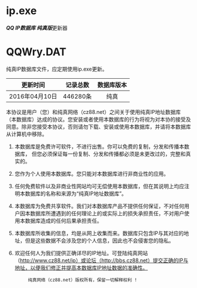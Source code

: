 # ip.exe

***QQ IP数据库 纯真版***更新器

# QQWry.DAT

纯真IP数据库文件，应定期使用ip.exe更新。

|更新时间|记录总数|数据库版本|
|:---:|:---:|:---:|
|2016年04月10日|446280条|纯真|

本协议是用户（您）和纯真网络（cz88.net）之间关于使用纯真IP地址数据库（本数据库）达成的协议。您安装或者使用本数据库的行为将视为对本协的接受及同意。除非您接受本协议，否则请勿下载、安装或使用本数据库，并请将本数据库从计算机中移除。

1. 本数据库是免费许可软件，不进行出售。你可以免费的复制，分发和传播本数据库， 但您必须保证每一份复制、分发和传播都必须是未更改过的，完整和真实的。
2. 您作为个人使用本数据库。您只能对本数据库进行非商业性的应用。
3. 任何免费软件以及非商业性网站均可无偿使用本数据库，但在其说明上均应注明本数据库的名称和来源为“纯真IP地址数据库”。
4. 本数据库为免费共享软件。我们对本数据库产品不提供任何保证，不对任何用户因本数据库所遭遇到的任何理论上的或实际上的损失承担责任，不对用户使用本数据库造成的任何后果承担责任。
5. 本数据库所收集的信息，均是从网上收集而来。数据库只包含IP与其对应的地址，但是这些数据不会涉及您的个人信息，因此也不会侵害您的隐私。
6. 欢迎任何人为我们提供正确详尽的IP地址。可登陆纯真网站（http://www.cz88.net/ip）或论坛（http://bbs.cz88.net）提交正确的IP与地址，以便我们修正并提高本数据库IP地址数据的准确性。

            纯真网络（cz88.net）版权所有，保留一切解释权利 !



